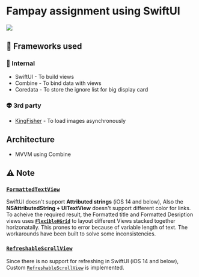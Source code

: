 # Fampay assignment using SwiftUI

![](https://github.com/devwaseem/Fampay-assignment-iOS-SwiftUI/raw/main/github%20assets/app.gif)

## 📡  Frameworks used
### 🍎 Internal
 - SwiftUI - To build views
 - Combine - To bind data with views
 - Coredata - To store the ignore list for big display card
### 👽 3rd party
 - [KingFisher](https://github.com/onevcat/Kingfisher) - To load images asynchronously

## Architecture
 - MVVM using Combine

## ⚠️ Note
### [`FormattedTextView`](https://github.com/devwaseem/Fampay-assignment-iOS-SwiftUI/blob/main/Fampay%20assignment/Views/ContextualCards/BigDisplayContextualCard/FormattedTextView.swift)
SwiftUI doesn't support **Attributed strings** (iOS 14 and below), Also the **NSAttributedString + UITextView** doesn't support different color for links.
To acheive the required result, the Formatted title and Formatted Desription views uses **[`FlexibleHGrid`](https://github.com/devwaseem/Fampay-assignment-iOS-SwiftUI/blob/main/Fampay%20assignment/Views/FlexibleHGrid.swift)** to layout different Views stacked together horizonatally. This prones to error because of variable length of text. The workarounds have been built to solve some inconsistencies.

### [`RefreshableScrollView`](https://github.com/devwaseem/Fampay-assignment-iOS-SwiftUI/blob/main/Fampay%20assignment/Views/RefreshableScrollView.swift)
Since there is no support for refreshing in SwiftUI (iOS 14 and below), Custom [`RefreshableScrollView`](https://github.com/devwaseem/Fampay-assignment-iOS-SwiftUI/blob/main/Fampay%20assignment/Views/RefreshableScrollView.swift) is implemented.

 
 
